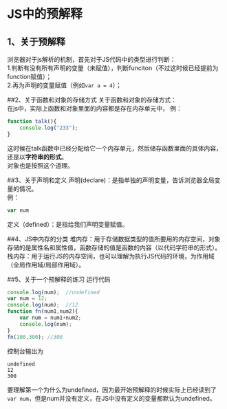 # JS中的预解释
## 1、关于预解释
浏览器对于js解析的机制，首先对于JS代码中的类型进行判断：<br>
1.判断有没有所有声明的变量（未赋值），判断funciton（不过这时候已经提前为function赋值）；<br>
2.再为声明的变量赋值（例如``var a = 4``）；<br>


##2、关于函数和对象的存储方式
关于函数和对象的存储方式：<br>
在js中，实际上函数和对象里面的内容都是存在内存单元中，
例：<br>
```javascript
function talk(){
	console.log("233");
}
```
这时候在talk函数中已经分配给它一个内存单元，然后储存函数里面的具体内容，还是以**字符串的形式**。<br>
对象也是按照这个道理。<br>


##3、关于声明和定义
声明(declare)：是指单独的声明变量，告诉浏览器全局变量的情况。<br>
例：<br>
```javascript
var num
```
定义（defined）：是指给我们声明变量赋值。<br>

##4、JS中内存的分类
堆内存：用于存储数据类型的值所要用的内存空间，对象存储的是属性名和属性值，函数存储的值是函数的内容（以代码字符串的形式）。<br>
栈内存：用于运行JS的内存空间，也可以理解为执行JS代码的环境，为作用域（全局作用域/局部作用域）。<br>


##5、关于一个预解释的练习
运行代码<br>
```javascript
console.log(num);  //undefined
var num = 12;
console.log(num);  //12
function fn(num1,num2){
	var num = num1+num2;
	console.log(num);
}
fn(100,300); //300
```
控制台输出为<br>
```
undefined
12
300
```
要理解第一个为什么为undefined，因为最开始预解释的时候实际上已经读到了```var num```，但是num并没有定义，在JS中没有定义的变量都默认为undefined。<br>